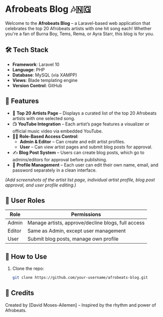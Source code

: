 # Afrobeats Blog 🎶🇳🇬

Welcome to the **Afrobeats Blog** – a Laravel-based web application that celebrates the top 20 Afrobeats artists with one hit song each! Whether you're a fan of Burna Boy, Tems, Rema, or Ayra Starr, this blog is for you.

## 🛠️ Tech Stack

- **Framework**: Laravel 10
- **Language**: PHP
- **Database**: MySQL (via XAMPP)
- **Views**: Blade templating engine
- **Version Control**: GitHub

## 🚀 Features

- 🎤 **Top 20 Artists Page** – Displays a curated list of the top 20 Afrobeats artists with one selected song.
- 📺 **YouTube Integration** – Each artist’s page features a visualizer or official music video via embedded YouTube.
- 🧑‍💼 **Role-Based Access Control**:
    - **Admin & Editor** – Can create and edit artist profiles.
    - **User** – Can view artist pages and submit blog posts for approval.
- ✍️ **Blog Post System** – Users can create blog posts, which go to admins/editors for approval before publishing.
- 👤 **Profile Management** – Each user can edit their own name, email, and password separately in a clean interface.



*(Add screenshots of the artist list page, individual artist profile, blog post approval, and user profile editing.)*

## 🔐 User Roles

| Role     | Permissions                                                  |
|----------|--------------------------------------------------------------|
| Admin    | Manage artists, approve/decline blogs, full access           |
| Editor   | Same as Admin, except user management                        |
| User     | Submit blog posts, manage own profile                        |

## 📝 How to Use

1. Clone the repo:
   ```bash
   git clone https://github.com/your-username/afrobeats-blog.git


## 📝 Credits

Created by [David Moses-Ailemen] – Inspired by the rhythm and power of Afrobeats.

